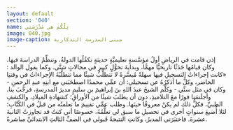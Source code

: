 ```yaml
---
layout: default
section: '040'
name: تِلْكُم هي مَدْرَسَتي
image: 040.jpg
image-caption: مبنى المدرسة التذكارية
---
```


إذن قامت في الرياضِ أولُ مؤسَّسةٍ تعليميَّةٍ حديثةٍ تكفُلُها الدولةُ، وتنظِّمُ الدراسةَ فيها، وكان قيامُها حَدَثًا تاريخيًّا مهمًّا، وبدايةَ تحوُّلٍ كبيرٍ في مجالاتٍ شتَّى.
وكما يقول الوالد : «كانت إجراءاتُ التسجيلِ فيها سهلةً مُيسَّرةً لا تتطلَّبُ شيئًا مما تتطلَّبُهُ الإجراءاتُ في وقتنِا الحاضر، وكلُّ ما أذكرُهُ عن تسجيلي: أن عمِّي محمدًا اصطحَبَني مع ابنِهِ عبدِ الرحمنِ - وكان في مثل سنِّي - وكلَّم الشيخَ عبدَ اللهِ بنَ إبراهيمَ بنِ سليمٍ مديرَ المدرسةِ، فرحَّبَ بنا، وأجلَسَنا فورًا معَ التلاميذِ، دون أن يطلبَ شيئًا من الأوراقِ؛ كشهادةِ الميلادِ، والكشفِ الطبيِّ، فكلُّ ذلك لم يكنْ معروفًا حينَها.
وطلب عمِّي تقييمَ ما تعلمتُه من قبلُ في الكُتَّابِ؛ لئلا أُضيعَ سنواتٍ أخرى في تحصيلِ ما سبق لي تعلُّمُهُ، خصوصًا أني كنتُ قد تجاوزتُ الثانيةَ عشرةَ. فاختبَرَني المديرُ، وكانتِ النتيجةُ قَبولي في الصفِّ الثالثِ الابتدائيِّ مباشرةً.

